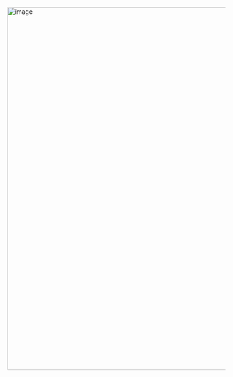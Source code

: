 <img width="838" alt="image" src="https://github.com/RevadiSundaram/ICodeThis-Projects/assets/47391816/794873b8-4c52-4c93-ab90-4ed4cc808f78">
